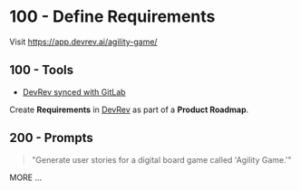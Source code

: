 # 100 - Define Requirements

Visit https://app.devrev.ai/agility-game/

## 100 - Tools 
   
- [DevRev synced with GitLab](https://marketplace.devrev.ai/gitlab-pzy4ce0g)  

Create **Requirements** in [DevRev](https://app.devrev.ai/agility-game/) as part of a **Product Roadmap**.
   
## 200 - Prompts 
   
>  "Generate user stories for a digital board game called 'Agility Game.'"

MORE ...
